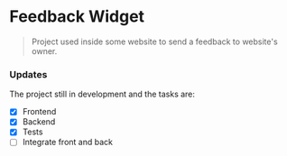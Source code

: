 # Feedback Widget

> Project used inside some website to send a feedback to website's owner.

### Updates

The project still in development and the tasks are:

- [x] Frontend
- [x] Backend
- [x] Tests
- [ ] Integrate front and back